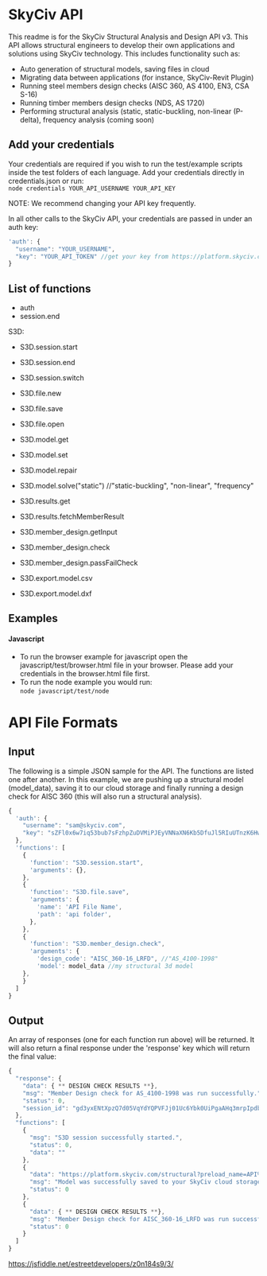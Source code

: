 # SkyCiv API

This readme is for the SkyCiv Structural Analysis and Design API v3. This API allows structural engineers to develop their own applications and solutions using SkyCiv technology. This includes functionality such as:

* Auto generation of structural models, saving files in cloud
* Migrating data between applications (for instance, SkyCiv-Revit Plugin)
* Running steel members design checks (AISC 360, AS 4100, EN3, CSA S-16)
* Running timber members design checks (NDS, AS 1720)
* Performing structural analysis (static, static-buckling, non-linear (P-delta), frequency analysis (coming soon)


## Add your credentials
Your credentials are required if you wish to run the test/example scripts inside the test folders of each language. Add your credentials directly in credentials.json or run:\
```node credentials YOUR_API_USERNAME YOUR_API_KEY```

NOTE: We recommend changing your API key frequently.

In all other calls to the SkyCiv API, your credentials are passed in under an auth key:
```javascript 
'auth': {
  "username": "YOUR_USERNAME",
  "key": "YOUR_API_TOKEN" //get your key from https://platform.skyciv.com/account/settings
}
  ```


## List of functions
* auth
* session.end

S3D:
* S3D.session.start
* S3D.session.end
* S3D.session.switch

* S3D.file.new
* S3D.file.save
* S3D.file.open

* S3D.model.get
* S3D.model.set
* S3D.model.repair
* S3D.model.solve("static") //"static-buckling", "non-linear", "frequency" 

* S3D.results.get
* S3D.results.fetchMemberResult

* S3D.member_design.getInput
* S3D.member_design.check
* S3D.member_design.passFailCheck

* S3D.export.model.csv
* S3D.export.model.dxf




## Examples

#### Javascript
* To run the browser example for javascript open the javascript/test/browser.html file in your browser. Please add your credentials in the browser.html file first.
* To run the node example you would run:\
```node javascript/test/node```


# API File Formats

## Input
The following is a simple JSON sample for the API. The functions are listed one after another. In this example, we are pushing up a structural model (model_data), saving it to our cloud storage and finally running a design check for AISC 360 (this will also run a structural analysis).

```javascript
{
  'auth': {
    "username": "sam@skyciv.com",
    "key": "sZFl0x6w7iq53bub7sFzhpZuDVMiPJEyVNNaXN6Kb5DfuJl5RIuUTnzK6HwKx4k6"
  },
  'functions': [
    {
      'function': "S3D.session.start",
      'arguments': {},
    },
    {
      'function': "S3D.file.save",
      'arguments': {
        'name': 'API File Name',
        'path': 'api folder',
      },
    },
    {
      'function': "S3D.member_design.check",
      'arguments': {
        'design_code': "AISC_360-16_LRFD", //"AS_4100-1998" 
        'model': model_data //my structural 3d model
    },
    }
  ]
}
```
## Output
An array of responses (one for each function run above) will be returned. It will also return a final response under the 'response' key which will return the final value:
```javascript
{
  "response": {
    "data": { ** DESIGN CHECK RESULTS **},
    "msg": "Member Design check for AS_4100-1998 was run successfully.",
    "status": 0,
    "session_id": "gd3yxENtXpzQ7d05VqYdYQPVFJj01Uc6Ybk0UiPgaAHq3mrpIpdbiV1Bh8eAt8XV"
  },
  "functions": [
    {
      "msg": "S3D session successfully started.",
      "status": 0,
      "data": ""
    },
    {
      "data": "https://platform.skyciv.com/structural?preload_name=API%20File%20Name&preload_path=api",
      "msg": "Model was successfully saved to your SkyCiv cloud storage in the folder api. You can access this file from your SkyCiv Dashboard, or directly from https://platform.skyciv.com/structural?preload_name=API%20File%20Name&preload_path=api",
      "status": 0
    },
    {
      "data": { ** DESIGN CHECK RESULTS **},
      "msg": "Member Design check for AISC_360-16_LRFD was run successfully.",
      "status": 0
    }
  ]
}
```
https://jsfiddle.net/estreetdevelopers/z0n184s9/3/
